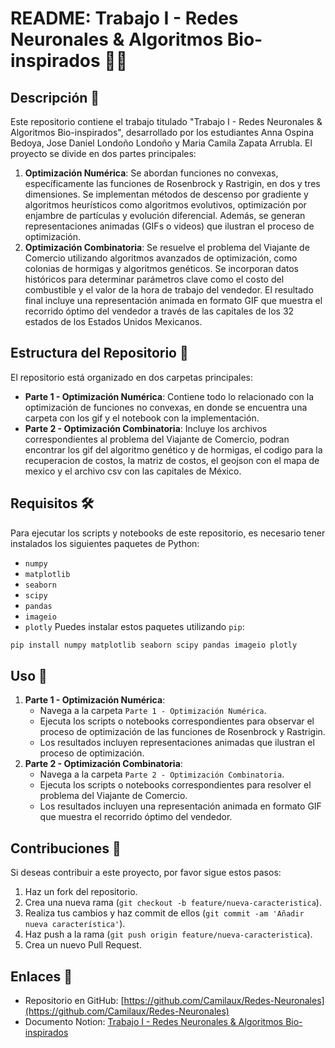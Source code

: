 # README: Trabajo I - Redes Neuronales & Algoritmos Bio-inspirados 🤖🌱
## Descripción 📄
Este repositorio contiene el trabajo titulado "Trabajo I - Redes Neuronales & Algoritmos Bio-inspirados", desarrollado por los estudiantes Anna Ospina Bedoya, Jose Daniel Londoño Londoño y Maria Camila Zapata Arrubla. El proyecto se divide en dos partes principales:
1. **Optimización Numérica**: Se abordan funciones no convexas, específicamente las funciones de Rosenbrock y Rastrigin, en dos y tres dimensiones. Se implementan métodos de descenso por gradiente y algoritmos heurísticos como algoritmos evolutivos, optimización por enjambre de partículas y evolución diferencial. Además, se generan representaciones animadas (GIFs o videos) que ilustran el proceso de optimización.
2. **Optimización Combinatoria**: Se resuelve el problema del Viajante de Comercio utilizando algoritmos avanzados de optimización, como colonias de hormigas y algoritmos genéticos. Se incorporan datos históricos para determinar parámetros clave como el costo del combustible y el valor de la hora de trabajo del vendedor. El resultado final incluye una representación animada en formato GIF que muestra el recorrido óptimo del vendedor a través de las capitales de los 32 estados de los Estados Unidos Mexicanos.
## Estructura del Repositorio  📂
El repositorio está organizado en dos carpetas principales:
- **Parte 1 - Optimización Numérica**: Contiene todo lo relacionado con la optimización de funciones no convexas, en donde se encuentra una carpeta con los gif y el notebook con la implementación. 
- **Parte 2 - Optimización Combinatoria**: Incluye los archivos correspondientes al problema del Viajante de Comercio, podran encontrar los gif del algoritmo genético y de hormigas, el codigo para la recuperacion de costos, la matriz de costos, el geojson con el mapa de mexico y el archivo csv con las capitales de México.
## Requisitos 🛠️
Para ejecutar los scripts y notebooks de este repositorio, es necesario tener instalados los siguientes paquetes de Python:
- `numpy`
- `matplotlib`
- `seaborn`
- `scipy`
- `pandas`
- `imageio`
- `plotly`
Puedes instalar estos paquetes utilizando `pip`:
```bash
pip install numpy matplotlib seaborn scipy pandas imageio plotly
```
## Uso 🚀
1. **Parte 1 - Optimización Numérica**:
   - Navega a la carpeta `Parte 1 - Optimización Numérica`.
   - Ejecuta los scripts o notebooks correspondientes para observar el proceso de optimización de las funciones de Rosenbrock y Rastrigin.
   - Los resultados incluyen representaciones animadas que ilustran el proceso de optimización.
2. **Parte 2 - Optimización Combinatoria**:
   - Navega a la carpeta `Parte 2 - Optimización Combinatoria`.
   - Ejecuta los scripts o notebooks correspondientes para resolver el problema del Viajante de Comercio.
   - Los resultados incluyen una representación animada en formato GIF que muestra el recorrido óptimo del vendedor.
## Contribuciones 🤝
Si deseas contribuir a este proyecto, por favor sigue estos pasos:
1. Haz un fork del repositorio.
2. Crea una nueva rama (`git checkout -b feature/nueva-caracteristica`).
3. Realiza tus cambios y haz commit de ellos (`git commit -am 'Añadir nueva característica'`).
4. Haz push a la rama (`git push origin feature/nueva-caracteristica`).
5. Crea un nuevo Pull Request.
## Enlaces 🔗
- Repositorio en GitHub: [https://github.com/Camilaux/Redes-Neuronales](https://github.com/Camilaux/Redes-Neuronales)
- Documento Notion: [Trabajo I - Redes Neuronales & Algoritmos Bio-inspirados](https://heady-badge-78c.notion.site/Trabajo-I-Redes-Neuronales-Algoritmos-Bio-inspirados-14374d45c76580bbb445fc13d55ad7fa?pvs=74)
